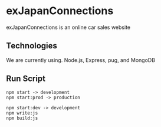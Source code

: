 # exJapanConnections
 exJapanConnections is an online car sales website

## Technologies
We are currently using.
    Node.js, Express, pug,  and MongoDB
    
## Run Script
    npm start -> development
    npm start:prod -> production 
    
    npm start:dev -> development
    npm write:js
    npm build:js
    

    
